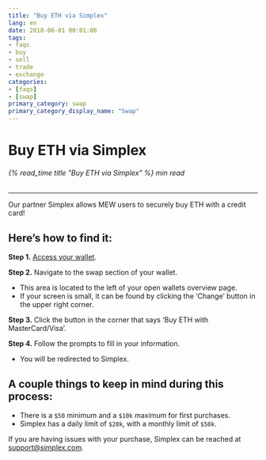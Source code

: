 ```yaml
---
title: "Buy ETH via Simplex"
lang: en
date: 2018-06-01 00:01:00
tags:
- faqs
- buy
- sell
- trade
- exchange
categories:
- [faqs]
- [swap]
primary_category: swap
primary_category_display_name: "Swap"
---
```


# __Buy ETH via Simplex__
###### {% read_time title "Buy ETH via Simplex" %} min read
***

Our partner Simplex allows MEW users to securely buy ETH with a credit card! 



## __Here’s how to find it:__

**Step 1.** [Access your wallet][accessMEW]. 

**Step 2.** Navigate to the swap section of your wallet. 
* This area is located to the left of your open wallets overview page. 
* If your screen is small, it can be found by clicking the ‘Change’ button in the upper right corner. 

**Step 3.** Click the button in the corner that says ‘Buy ETH with MasterCard/Visa’.

**Step 4.** Follow the prompts to fill in your information.
* You will be redirected to Simplex. 



## __A couple things to keep in mind during this process:__

* There is a `$50` minimum and a `$10k` maximum for first purchases.
* Simplex has a daily limit of `$20k`, with a monthly limit of `$50k`. 

If you are having issues with your purchase, Simplex can be reached at support@simplex.com. 

[accessMEW]: /en/getting-started/how-to-access-your-wallet/
